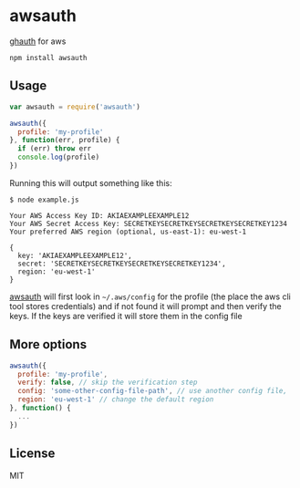 # awsauth

[ghauth](https://github.com/rvagg/ghauth) for aws

```
npm install awsauth
```

## Usage

``` js
var awsauth = require('awsauth')

awsauth({
  profile: 'my-profile'
}, function(err, profile) {
  if (err) throw err
  console.log(profile)
})
```

Running this will output something like this:

```
$ node example.js

Your AWS Access Key ID: AKIAEXAMPLEEXAMPLE12
Your AWS Secret Access Key: SECRETKEYSECRETKEYSECRETKEYSECRETKEY1234
Your preferred AWS region (optional, us-east-1): eu-west-1

{
  key: 'AKIAEXAMPLEEXAMPLE12',
  secret: 'SECRETKEYSECRETKEYSECRETKEYSECRETKEY1234',
  region: 'eu-west-1'
}
```

[awsauth](https://github.com/mafintosh/awsauth) will first look in `~/.aws/config` for the profile (the place the aws cli tool stores credentials)
and if not found it will prompt and then verify the keys. If the keys are verified it will store them in the config file

## More options

``` js
awsauth({
  profile: 'my-profile',
  verify: false, // skip the verification step
  config: 'some-other-config-file-path', // use another config file,
  region: 'eu-west-1' // change the default region
}, function() {
  ...
})
```

## License

MIT
